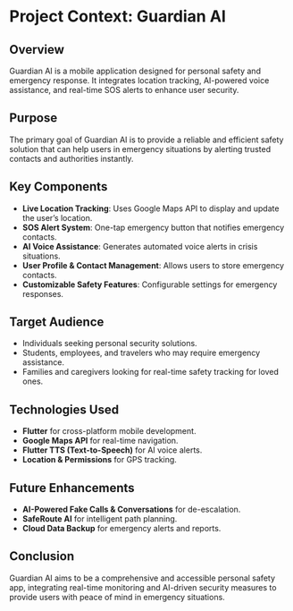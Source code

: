 # Project Context: Guardian AI

## Overview
Guardian AI is a mobile application designed for personal safety and emergency response. It integrates location tracking, AI-powered voice assistance, and real-time SOS alerts to enhance user security.

## Purpose
The primary goal of Guardian AI is to provide a reliable and efficient safety solution that can help users in emergency situations by alerting trusted contacts and authorities instantly.

## Key Components
- **Live Location Tracking**: Uses Google Maps API to display and update the user’s location.
- **SOS Alert System**: One-tap emergency button that notifies emergency contacts.
- **AI Voice Assistance**: Generates automated voice alerts in crisis situations.
- **User Profile & Contact Management**: Allows users to store emergency contacts.
- **Customizable Safety Features**: Configurable settings for emergency responses.

## Target Audience
- Individuals seeking personal security solutions.
- Students, employees, and travelers who may require emergency assistance.
- Families and caregivers looking for real-time safety tracking for loved ones.

## Technologies Used
- **Flutter** for cross-platform mobile development.
- **Google Maps API** for real-time navigation.
- **Flutter TTS (Text-to-Speech)** for AI voice alerts.
- **Location & Permissions** for GPS tracking.

## Future Enhancements
- **AI-Powered Fake Calls & Conversations** for de-escalation.
- **SafeRoute AI** for intelligent path planning.
- **Cloud Data Backup** for emergency alerts and reports.

## Conclusion
Guardian AI aims to be a comprehensive and accessible personal safety app, integrating real-time monitoring and AI-driven security measures to provide users with peace of mind in emergency situations.

